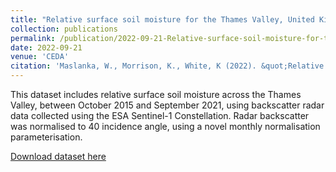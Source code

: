 ```yaml
---
title: "Relative surface soil moisture for the Thames Valley, United Kingdom, October 2015 to September 2021"
collection: publications
permalink: /publication/2022-09-21-Relative-surface-soil-moisture-for-the-Thames-Valley
date: 2022-09-21
venue: 'CEDA'
citation: 'Maslanka, W., Morrison, K., White, K (2022). &quot;Relative surface soil moisture for the Thames Valley, United Kingdom, October 2015 to September 2021.&quot;'
---
```

This dataset includes relative surface soil moisture across the Thames Valley, between October 2015 and September 2021, using backscatter radar data collected using the ESA Sentinel-1 Constellation. Radar backscatter was normalised to 40 incidence angle, using a novel monthly normalisation parameterisation.

[Download dataset here](https://doi.org/10.5285/b23d63d1-dcc5-4c49-a6b5-67154f3739b7)
